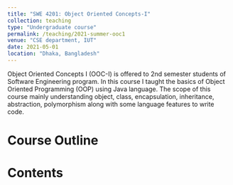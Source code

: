 ```yaml
---
title: "SWE 4201: Object Oriented Concepts-I"
collection: teaching
type: "Undergraduate course"
permalink: /teaching/2021-summer-ooc1
venue: "CSE department, IUT"
date: 2021-05-01
location: "Dhaka, Bangladesh"
---
```


Object Oriented Concepts I (OOC-I) is offered to 2nd semester students of Software Engineering program. In this course I taught the basics of Object Oriented Programming (OOP) using Java language. The scope of this course mainly understanding object, class, encapsulation, inheritance, abstraction, polymorphism along with some language features to write code.

Course Outline
======

<!-- <a href="https://www.researchgate.net/profile/Md-Jubair-Mostafa" target="_blank"><i class="fa-brands fa-var-google-drive"></i></a> -->

Contents
======
<a href="https://github.com/jubair0614" target="_blank"><i class="fab fa-github"></i></a>